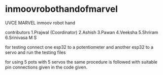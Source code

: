 # inmoovrobothandofmarvel
UVCE MARVEL inmoov robot hand

contributors
1.Prajwal (Coordinator)
2.Ashish
3.Pawan
4.Veeksha
5.Shriram
6.Srinivasa M S


for testing 
connect one esp32 to a potentiometer and another esp32 to a servo and run the testing files

for using 5 pots with 5 servos the same procedure is followed with suitable pin connections given in the code given.
